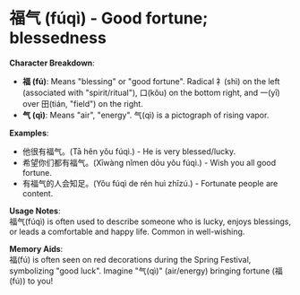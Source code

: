# **福气 (fúqì) - Good fortune; blessedness**

**Character Breakdown**:  
- **福 (fú)**: Means "blessing" or "good fortune". Radical 礻(shì) on the left (associated with "spirit/ritual"), 口(kǒu) on the bottom right, and 一(yī) over 田(tián, "field") on the right.  
- **气 (qì)**: Means "air", "energy". 气(qì) is a pictograph of rising vapor.

**Examples**:  
- 他很有福气。(Tā hěn yǒu fúqì.) - He is very blessed/lucky.  
- 希望你们都有福气。(Xīwàng nǐmen dōu yǒu fúqì.) - Wish you all good fortune.  
- 有福气的人会知足。(Yǒu fúqì de rén huì zhīzú.) - Fortunate people are content.

**Usage Notes**:  
福气(fúqì) is often used to describe someone who is lucky, enjoys blessings, or leads a comfortable and happy life. Common in well-wishing.

**Memory Aids**:  
福(fú) is often seen on red decorations during the Spring Festival, symbolizing "good luck". Imagine "气(qì)" (air/energy) bringing fortune (福(fú)) to you!